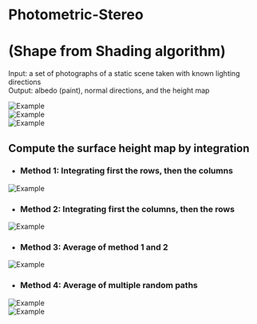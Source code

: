 # Photometric-Stereo
# (Shape from Shading algorithm)  
  
  
Input: a set of photographs of a static scene taken with known lighting directions  
Output: albedo (paint), normal directions, and the height map  

![Example](demos/photo-example01.png)  
![Example](demos/photo-example02.png)  
![Example](demos/photo-example03.png)  


## Compute the surface height map by integration
- ### Method 1: Integrating first the rows, then the columns  
![Example](demos/photo-height-row.png)  
- ### Method 2: Integrating first the columns, then the rows  
![Example](demos/photo-height-col.png)  
- ### Method 3: Average of method 1 and 2  
![Example](demos/photo-height-colrowavg.png)  
- ### Method 4: Average of multiple **random paths**  
![Example](demos/photo-height-random03.png)  
![Example](demos/photo-height-random30.png)  




